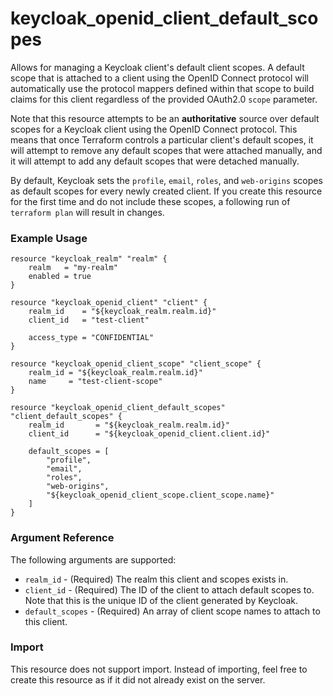 # keycloak_openid_client_default_scopes

Allows for managing a Keycloak client's default client scopes. A default
scope that is attached to a client using the OpenID Connect protocol will
automatically use the protocol mappers defined within that scope to build
claims for this client regardless of the provided OAuth2.0 `scope` parameter.

Note that this resource attempts to be an **authoritative** source over
default scopes for a Keycloak client using the OpenID Connect protocol.
This means that once Terraform controls a particular client's default scopes,
it will attempt to remove any default scopes that were attached manually,
and it will attempt to add any default scopes that were detached manually.

By default, Keycloak sets the `profile`, `email`, `roles`, and `web-origins`
scopes as default scopes for every newly created client. If you create this
resource for the first time and do not include these scopes, a following run
of `terraform plan` will result in changes.

### Example Usage

```hcl
resource "keycloak_realm" "realm" {
    realm   = "my-realm"
    enabled = true
}

resource "keycloak_openid_client" "client" {
    realm_id    = "${keycloak_realm.realm.id}"
    client_id   = "test-client"

    access_type = "CONFIDENTIAL"
}

resource "keycloak_openid_client_scope" "client_scope" {
    realm_id = "${keycloak_realm.realm.id}"
    name     = "test-client-scope"
}

resource "keycloak_openid_client_default_scopes" "client_default_scopes" {
    realm_id       = "${keycloak_realm.realm.id}"
    client_id      = "${keycloak_openid_client.client.id}"

    default_scopes = [
        "profile",
        "email",
        "roles",
        "web-origins",
        "${keycloak_openid_client_scope.client_scope.name}"
    ]
}

```

### Argument Reference

The following arguments are supported:

- `realm_id` - (Required) The realm this client and scopes exists in.
- `client_id` - (Required) The ID of the client to attach default scopes to. Note that this is the unique ID of the client generated by Keycloak.
- `default_scopes` - (Required) An array of client scope names to attach to this client.

### Import

This resource does not support import. Instead of importing, feel free to create this resource
as if it did not already exist on the server.
